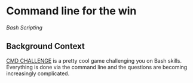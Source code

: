 # Command line for the win
*Bash* *Scripting*

## Background Context
[CMD CHALLENGE](https://cmdchallenge.com/) is a pretty cool game challenging you on Bash skills.
Everything is done via the command line and the questions are becoming increasingly complicated.
